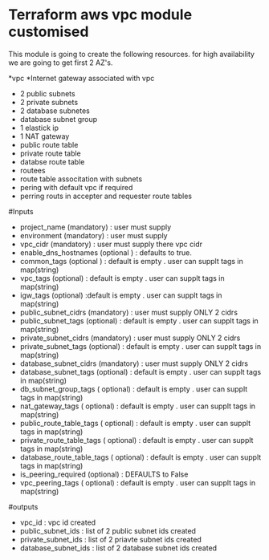 # Terraform aws vpc module customised
This module is going to create the following resources.
for high availability we are going to get first 2 AZ's.

*vpc
*Internet gateway associated with vpc
* 2 public subnets
* 2 private subnets
* 2 database subnetes
* database subnet group
* 1 elastick ip
* 1 NAT gateway
* public route table
* private route table
* databse route table
* routees
* route table associtation with subnets
* pering with default vpc if required
* perring routs in accepter and requester route tables

#Inputs
* project_name (mandatory) : user must supply  
* environment (mandatory) : user must supply  
* vpc_cidr (mandatory) : user must supply there vpc cidr
* enable_dns_hostnames (optional ) : defaults to true.
* common_tags (optional ) : default is empty . user can supplt tags in map(string)
* vpc_tags (optional) : default is empty . user can supplt tags in map(string)
* igw_tags (optional) :default is empty . user can supplt tags in map(string)
* public_subnet_cidrs (mandatory) : user must supply ONLY 2 cidrs
* public_subnet_tags (optional) : default is empty . user can supplt tags in map(string)
* private_subnet_cidrs (mandatory) : user must supply ONLY 2 cidrs
* private_subnet_tags (optional) : default is empty . user can supplt tags in map(string)
* database_subnet_cidrs (mandatory) : user must supply ONLY 2 cidrs
* database_subnet_tags (optional) : default is empty . user can supplt tags in map(string)
* db_subnet_group_tags ( optional) :  default is empty . user can supplt tags in map(string)
* nat_gateway_tags ( optional) :  default is empty . user can supplt tags in map(string)
* public_route_table_tags ( optional) :  default is empty . user can supplt tags in map(string)
* private_route_table_tags ( optional) :  default is empty . user can supplt tags in map(string)
* database_route_table_tags ( optional) :  default is empty . user can supplt tags in map(string)
* is_peering_required (optional) : DEFAULTS to False
* vpc_peering_tags ( optional) :  default is empty . user can supplt tags in map(string)

#outputs
* vpc_id : vpc id created
* public_subnet_ids :  list of 2 public subnet ids created
* private_subnet_ids :  list of 2 priavte subnet ids created
* database_subnet_ids :  list of 2 database subnet ids created
